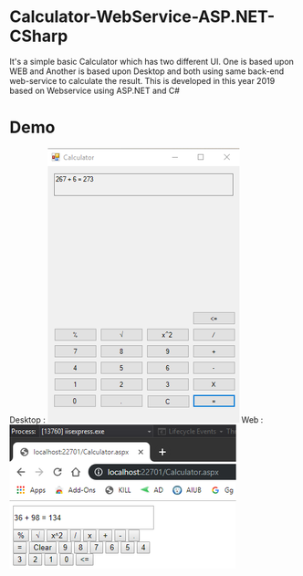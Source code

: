# Calculator-WebService-ASP.NET-CSharp
It's a simple basic Calculator which has two different UI. One is based upon WEB and Another is based upon Desktop and both using same back-end web-service to calculate the result. 
This is developed in this year 2019 based on Webservice using ASP.NET and C#

# Demo 

Desktop : <img src="demo/calculator-desk.png" title="calculator-desktop"/>  Web : <img src="demo/calculator-web.png" title="calculator-web"/>
